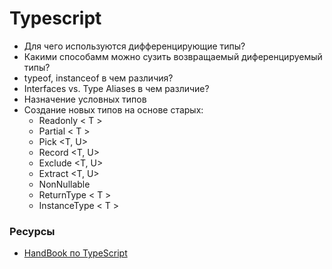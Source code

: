 # Typescript

* Для чего используются дифференцирующие типы?
* Какими способамм можно сузить возвращаемый диференцируемый типы? 
* typeof, instanceof в чем различия?
* Interfaces vs. Type Aliases в чем различие?
* Назначение условных типов
* Создание новых типов на основе старых: 
  * Readonly < T >
  * Partial < T >
  * Pick <T, U>
  * Record <T, U>
  * Exclude <T, U>
  * Extract <T, U>
  * NonNullable <T>
  * ReturnType < T >
  * InstanceType < T >

### Ресурсы
* [HandBook по TypeScript](https://www.typescriptlang.org/docs/handbook/advanced-types.html)